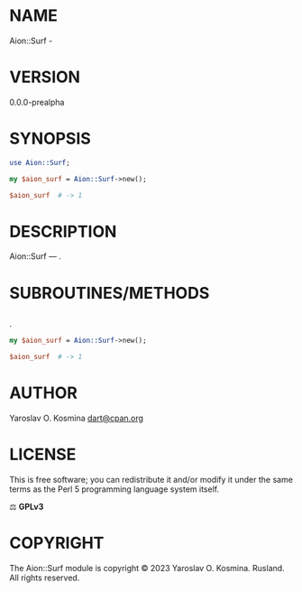 # NAME

Aion::Surf - 

# VERSION

0.0.0-prealpha

# SYNOPSIS

```perl
use Aion::Surf;

my $aion_surf = Aion::Surf->new();

$aion_surf  # -> 1
```

# DESCRIPTION

Aion::Surf — .

# SUBROUTINES/METHODS

## 

.

```perl
my $aion_surf = Aion::Surf->new();

$aion_surf  # -> 1
```

# AUTHOR

Yaroslav O. Kosmina [dart@cpan.org](mailto:dart@cpan.org)

# LICENSE

This is free software; you can redistribute it and/or modify it under the same terms as the Perl 5 programming language system itself.

⚖ **GPLv3**

# COPYRIGHT

The Aion::Surf module is copyright © 2023 Yaroslav O. Kosmina. Rusland. All rights reserved.
